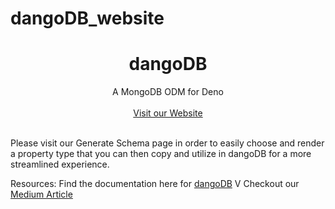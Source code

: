 # dangoDB_website

<h1 align="center">dangoDB</h1>

<div align="center">A MongoDB ODM for Deno</div>
<br>
<div align="center"><a href="https://dangodb.land">Visit our Website</a></div>
<br>

Please visit our Generate Schema page in order to easily choose and render a property type that you can then copy and utilize in dangoDB for a more streamlined experience. 

Resources: 
  Find the documentation here for <a href="https://github.com/oslabs-beta/dangoDB">dangoDB</a>
  V
  Checkout our <a href=" ">Medium Article</a>
